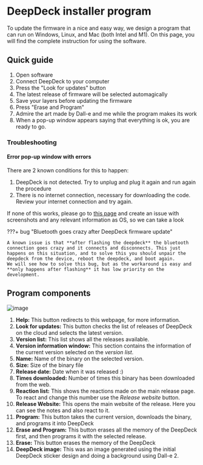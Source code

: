 # DeepDeck installer program

To update the firmware in a nice and easy way, we design a program that can run on Windows, Linux, and Mac (both Intel and M1). On this page, you will find the complete instruction for using the software.

## Quick guide

1. Open software
2. Connect DeepDeck to your computer
3. Press the "Look for updates" button
4. The latest release of firmware will be selected automagically
5. Save your layers before updating the firmware
6. Press "Erase and Program"
7. Admire the art made by Dall-e and me while the program makes its work
8. When a pop-up window appears saying that everything is ok, you are ready to go.

### Troubleshooting
#### Error pop-up window with errors
There are 2 known conditions for this to happen: 
1. DeepDeck is not detected. Try to unplug and plug it again and run again the procedure 
2. There is no internet connection, necessary for downloading the code. Review your internet connection and try again.

If none of this works, please go to [this page](https://github.com/DeepSea-Developments/DeepDeck.programmer/issues) and create an issue with screenshots and any relevant information as OS, so we can take a look

???+ bug "Bluetooth goes crazy after DeepDeck firmware update"

    A known issue is that **after flashing the deepdeck** the bluetooth connection goes crazy and it connects and disconnects. This just happens on this situation, and to solve this you should unpair the deepdeck from the device, reboot the deepdeck, and boot again.
    We will see how to solve this bug, but as the workaround is easy and **only happens after flashing** it has low priority on the development.

## Program components

![image](https://github.com/DeepSea-Developments/DeepDeck.Ahuyama.fw/assets/5274871/25ba287e-9863-42d6-bf99-e843eaff3354)

1. **Help:** This button redirects to this webpage, for more information.
2. **Look for updates:** This button checks the list of releases of DeepDeck on the cloud and selects the latest version.
3. **Version list:** This list shows all the releases available.
4. **Version information window:** This section contains the information of the current version selected on the *version list*.
5. **Name:** Name of the binary on the selected version.
6. **Size:** Size of the binary file
7. **Release date:** Date when it was released :)
8. **Times downloaded:** Number of times this binary has been downloaded from the web.
9. **Reaction list:** This shows the reactions made on the main release page. To react and change this number use the *Release website* button.
10. **Release Website:** This opens the main website of the release. Here you can see the notes and also react to it.
11. **Program:** This button takes the current version, downloads the binary, and programs it into DeepDeck
12. **Erase and Program:** This button erases all the memory of the DeepDeck first, and then programs it with the selected release.
13. **Erase:** This button erases the memory of the DeepDeck
14. **DeepDeck image:** This was an image generated using the initial DeepDeck sticker design and doing a background using Dall-e 2.

